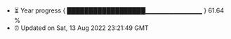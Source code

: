 - ⏳ Year progress { ██████████████████▁▁▁▁▁▁▁▁▁▁▁▁ } 61.64 %
- ⏰ Updated on Sat, 13 Aug 2022 23:21:49 GMT

